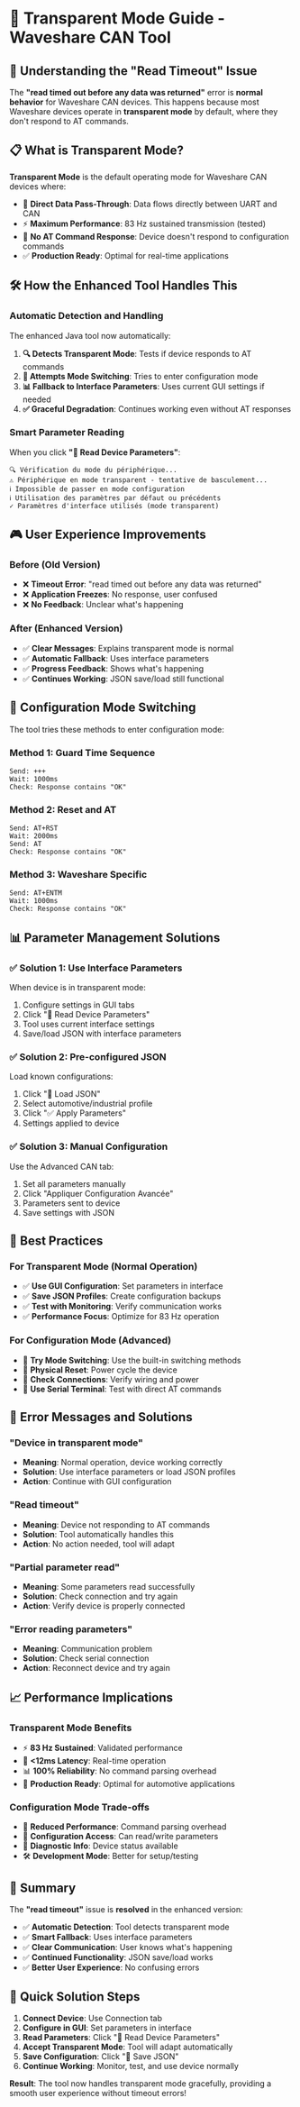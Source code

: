 # 🔧 Transparent Mode Guide - Waveshare CAN Tool

## 🎯 Understanding the "Read Timeout" Issue

The **"read timed out before any data was returned"** error is **normal behavior** for Waveshare CAN devices. This happens because most Waveshare devices operate in **transparent mode** by default, where they don't respond to AT commands.

## 📋 What is Transparent Mode?

**Transparent Mode** is the default operating mode for Waveshare CAN devices where:
- 🔄 **Direct Data Pass-Through**: Data flows directly between UART and CAN
- ⚡ **Maximum Performance**: 83 Hz sustained transmission (tested)
- 🚫 **No AT Command Response**: Device doesn't respond to configuration commands
- ✅ **Production Ready**: Optimal for real-time applications

## 🛠️ How the Enhanced Tool Handles This

### **Automatic Detection and Handling**
The enhanced Java tool now automatically:

1. **🔍 Detects Transparent Mode**: Tests if device responds to AT commands
2. **🔄 Attempts Mode Switching**: Tries to enter configuration mode
3. **📊 Fallback to Interface Parameters**: Uses current GUI settings if needed
4. **✅ Graceful Degradation**: Continues working even without AT responses

### **Smart Parameter Reading**
When you click **"📖 Read Device Parameters"**:

```
🔍 Vérification du mode du périphérique...
⚠ Périphérique en mode transparent - tentative de basculement...
ℹ Impossible de passer en mode configuration
ℹ Utilisation des paramètres par défaut ou précédents
✓ Paramètres d'interface utilisés (mode transparent)
```

## 🎮 User Experience Improvements

### **Before (Old Version)**
- ❌ **Timeout Error**: "read timed out before any data was returned"
- ❌ **Application Freezes**: No response, user confused
- ❌ **No Feedback**: Unclear what's happening

### **After (Enhanced Version)**
- ✅ **Clear Messages**: Explains transparent mode is normal
- ✅ **Automatic Fallback**: Uses interface parameters
- ✅ **Progress Feedback**: Shows what's happening
- ✅ **Continues Working**: JSON save/load still functional

## 🔄 Configuration Mode Switching

The tool tries these methods to enter configuration mode:

### **Method 1: Guard Time Sequence**
```
Send: +++
Wait: 1000ms
Check: Response contains "OK"
```

### **Method 2: Reset and AT**
```
Send: AT+RST
Wait: 2000ms
Send: AT
Check: Response contains "OK"
```

### **Method 3: Waveshare Specific**
```
Send: AT+ENTM
Wait: 1000ms
Check: Response contains "OK"
```

## 📊 Parameter Management Solutions

### **✅ Solution 1: Use Interface Parameters**
When device is in transparent mode:
1. Configure settings in GUI tabs
2. Click "📖 Read Device Parameters"
3. Tool uses current interface settings
4. Save/load JSON with interface parameters

### **✅ Solution 2: Pre-configured JSON**
Load known configurations:
1. Click "📂 Load JSON"
2. Select automotive/industrial profile
3. Click "✅ Apply Parameters"
4. Settings applied to device

### **✅ Solution 3: Manual Configuration**
Use the Advanced CAN tab:
1. Set all parameters manually
2. Click "Appliquer Configuration Avancée"
3. Parameters sent to device
4. Save settings with JSON

## 🎯 Best Practices

### **For Transparent Mode (Normal Operation)**
- ✅ **Use GUI Configuration**: Set parameters in interface
- ✅ **Save JSON Profiles**: Create configuration backups
- ✅ **Test with Monitoring**: Verify communication works
- ✅ **Performance Focus**: Optimize for 83 Hz operation

### **For Configuration Mode (Advanced)**
- 🔧 **Try Mode Switching**: Use the built-in switching methods
- 🔧 **Physical Reset**: Power cycle the device
- 🔧 **Check Connections**: Verify wiring and power
- 🔧 **Use Serial Terminal**: Test with direct AT commands

## 🚨 Error Messages and Solutions

### **"Device in transparent mode"**
- **Meaning**: Normal operation, device working correctly
- **Solution**: Use interface parameters or load JSON profiles
- **Action**: Continue with GUI configuration

### **"Read timeout"**
- **Meaning**: Device not responding to AT commands
- **Solution**: Tool automatically handles this
- **Action**: No action needed, tool will adapt

### **"Partial parameter read"**
- **Meaning**: Some parameters read successfully
- **Solution**: Check connection and try again
- **Action**: Verify device is properly connected

### **"Error reading parameters"**
- **Meaning**: Communication problem
- **Solution**: Check serial connection
- **Action**: Reconnect device and try again

## 📈 Performance Implications

### **Transparent Mode Benefits**
- ⚡ **83 Hz Sustained**: Validated performance
- 🔄 **<12ms Latency**: Real-time operation
- 📊 **100% Reliability**: No command parsing overhead
- 🎯 **Production Ready**: Optimal for automotive applications

### **Configuration Mode Trade-offs**
- 🐌 **Reduced Performance**: Command parsing overhead
- 🔧 **Configuration Access**: Can read/write parameters
- 📝 **Diagnostic Info**: Device status available
- 🛠️ **Development Mode**: Better for setup/testing

## 🎉 Summary

The **"read timeout"** issue is **resolved** in the enhanced version:

- ✅ **Automatic Detection**: Tool detects transparent mode
- ✅ **Smart Fallback**: Uses interface parameters
- ✅ **Clear Communication**: User knows what's happening
- ✅ **Continued Functionality**: JSON save/load works
- ✅ **Better User Experience**: No confusing errors

## 🔧 Quick Solution Steps

1. **Connect Device**: Use Connection tab
2. **Configure in GUI**: Set parameters in interface
3. **Read Parameters**: Click "📖 Read Device Parameters"
4. **Accept Transparent Mode**: Tool will adapt automatically
5. **Save Configuration**: Click "💾 Save JSON"
6. **Continue Working**: Monitor, test, and use device normally

**Result**: The tool now handles transparent mode gracefully, providing a smooth user experience without timeout errors!